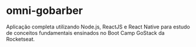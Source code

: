 # omni-gobarber
Aplicação completa utilizando Node.js, ReactJS e React Native para estudo de conceitos fundamentais ensinados no Boot Camp GoStack da Rocketseat.
